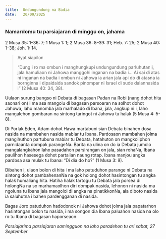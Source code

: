 ```yaml
---
title:  Undungundung na Badia
date:   20/09/2025
---
```


### Namardomu tu parsiajaran di minggu on, jahama

2 Musa 35: 1–36: 7; 1 Musa 1: 1; 2 Musa 36: 8–39: 31; Heb. 7: 25; 2 Musa 40: 1–38; Joh. 1: 14.

> <p>Ayat siapilon</p>
> “Dung i ro ma ombun i manghungkupi undungundung parluhutan i, jala hamuliaon ni Jahowa manggohi inganan na badia i... Ai sai di atas ni inganan na badia i ombun ni Jahowa ia arian jala api do di atasna ia bornginna i dipaidaida sandok pinompar ni Israel di sude dalannasida i” (2 Musa 40: 34, 38).

Uulaon surung bangso ni Debata di bagasan Padan na Robi (nang dohot hita saonari on) i ma asa mangolu di bagasan parsoaran na solhot dohot Jahowa, laho manomba jala marhalado di Ibana, jala, angkup ni i, laho mangalehon gombaran na sintong taringot ni Jahowa tu halak (5 Musa 4: 5-8).

Di Porlak Eden, Adam dohot Hawa martabuni sian Debata binahen dosa nasida na mambahen nasida mabiar tu Ibana. Pardosaon mambahen jolma mangihuthon partubuna mabiar tu Debata, hatahuton on mangkoliphon parnidaanta dompak parangeNa. Barita na ulina on do ia Debata jumolo mangalangkahon laho pasadahon parsirangan on jala, sian rohaNa, Ibana paulihon hasesega dohot partalian naung rotap. Ibana manjou angka pardosa asa mulak tu Ibana: “Di dia do ho?” (1 Musa 3: 9).

Dibahen i, ulaon bolon di hita i ma laho patuduhon parange ni Debata na sintong dohot pambahenanNa na gok holong dohot hasintongan tu angka halak humaliang hita. Hatiha halak tartogu tu Debata jala porsea di holongNa na so marhamaolhon diri dompak nasida, lehonon ni nasida ma ngoluna tu Ibana jala mangoloi di angka na pinatikkonNa, ala diboto nasida ia saluhutna i bahen pardengganan di nasida.

Bagas Joro patuduhon hadodonok ni Jahowa dohot jolma jala papatarhon hasintongan bolon tu nasida, i ma songon dia Ibana paluahon nasida na olo ro tu Ibana di bagasan haporseaon

_Parsiajarima parsiajaran samingguon na laho paradehon tu ari sabat, 27 September_